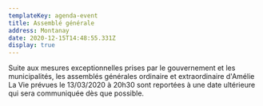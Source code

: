 ```yaml
---
templateKey: agenda-event
title: Assemblé générale
address: Montanay
date: 2020-12-15T14:48:55.331Z
display: true
---
```


Suite aux mesures exceptionnelles prises par le gouvernement et les
municipalités, les assemblés générales ordinaire et extraordinaire d'Amélie La
Vie prévues le 13/03/2020 à 20h30 sont reportées à une date ultérieure qui
sera communiquée dès que possible.
